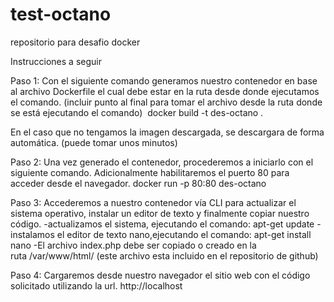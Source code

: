 # test-octano
repositorio para desafio docker

Instrucciones a seguir

Paso 1:
Con el siguiente comando generamos nuestro contenedor en base al archivo Dockerfile el cual debe estar en la ruta desde donde ejecutamos el comando. (incluir punto al final para tomar el archivo desde la ruta donde se está ejecutando el comando)  
docker build -t des-octano .

En el caso que no tengamos la imagen descargada, se descargara de forma automática. (puede tomar unos minutos)

Paso 2:
Una vez generado el contenedor, procederemos a iniciarlo con el siguiente comando. Adicionalmente habilitaremos el puerto 80 para acceder desde el navegador.
docker run -p 80:80 des-octano

Paso 3:
Accederemos a nuestro contenedor vía CLI para actualizar el sistema operativo, instalar un editor de texto y finalmente copiar nuestro código.
-actualizamos el sistema, ejecutando el comando:
apt-get update
-instalamos el editor de texto nano,ejecutando el comando:
apt-get install nano
-El archivo index.php debe ser copiado o creado en la ruta /var/www/html/ (este archivo esta incluido en el repositorio de github)

Paso 4:
Cargaremos desde nuestro navegador el sitio web con el código solicitado utilizando la url.
http://localhost
